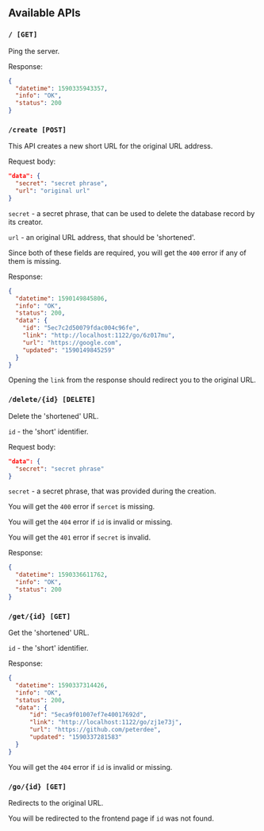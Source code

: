 ## Available APIs

### `/ [GET]`

Ping the server.

Response:

```json
{
  "datetime": 1590335943357,
  "info": "OK",
  "status": 200
}
```

### `/create [POST]`

This API creates a new short URL for the original URL address.

Request body:

```json
"data": {
  "secret": "secret phrase",
  "url": "original url"
}
```

`secret` - a secret phrase, that can be used to delete the database record by its creator.

`url` - an original URL address, that should be 'shortened'.

Since both of these fields are required, you will get the `400` error if any of them is missing.

Response:

```json
{
  "datetime": 1590149845806,
  "info": "OK",
  "status": 200,
  "data": {
    "id": "5ec7c2d50079fdac004c96fe",
    "link": "http://localhost:1122/go/6z017mu",
    "url": "https://google.com",
    "updated": "1590149845259"
  }
}
```

Opening the `link` from the response should redirect you to the original URL.

### `/delete/{id} [DELETE]`

Delete the 'shortened' URL.

`id` - the 'short' identifier.

Request body:

```json
"data": {
  "secret": "secret phrase"
}
```

`secret` - a secret phrase, that was provided during the creation.

You will get the `400` error if `sercet` is missing.

You will get the `404` error if `id` is invalid or missing.

You will get the `401` error if `secret` is invalid.

Response:

```json
{
  "datetime": 1590336611762,
  "info": "OK",
  "status": 200
}
```

### `/get/{id} [GET]`

Get the 'shortened' URL.

`id` - the 'short' identifier.

Response:

```json
{
  "datetime": 1590337314426,
  "info": "OK",
  "status": 200,
  "data": {
      "id": "5eca9f01007ef7e40017692d",
      "link": "http://localhost:1122/go/zj1e73j",
      "url": "https://github.com/peterdee",
      "updated": "1590337281583"
  }
}
```

You will get the `404` error if `id` is invalid or missing.

### `/go/{id} [GET]`

Redirects to the original URL.

You will be redirected to the frontend page if `id` was not found.
